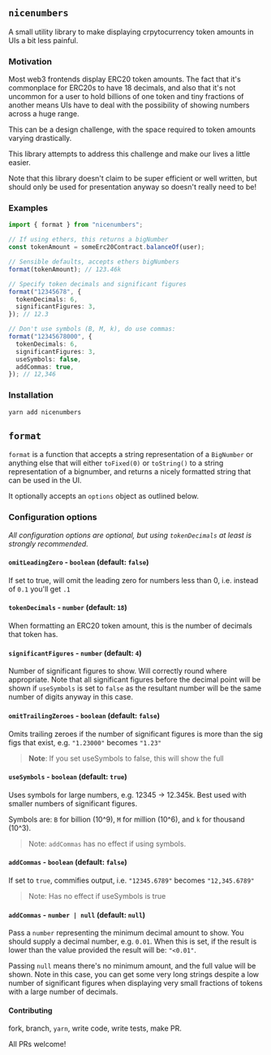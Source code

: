 ## `nicenumbers`

A small utility library to make displaying crpytocurrency token amounts in UIs a bit less painful.

### Motivation

Most web3 frontends display ERC20 token amounts. The fact that it's commonplace for ERC20s to have 18 decimals, and also that it's not uncommon for a user to hold billions of one token and tiny fractions of another means UIs have to deal with the possibility of showing numbers across a huge range.

This can be a design challenge, with the space required to token amounts varying drastically.

This library attempts to address this challenge and make our lives a little easier.

Note that this library doesn't claim to be super efficient or well written, but should only be used for presentation anyway so doesn't really need to be!

### Examples

```typescript
import { format } from "nicenumbers";

// If using ethers, this returns a bigNumber
const tokenAmount = someErc20Contract.balanceOf(user);

// Sensible defaults, accepts ethers bigNumbers
format(tokenAmount); // 123.46k

// Specify token decimals and significant figures
format("12345678", {
  tokenDecimals: 6,
  significantFigures: 3,
}); // 12.3

// Don't use symbols (B, M, k), do use commas:
format("12345678000", {
  tokenDecimals: 6,
  significantFigures: 3,
  useSymbols: false,
  addCommas: true,
}); // 12,346
```

### Installation

```
yarn add nicenumbers
```

## `format`

`format` is a function that accepts a string representation of a `BigNumber` or anything else that will either `toFixed(0)` or `toString()` to a string representation of a bignumber, and returns a nicely formatted string that can be used in the UI.

It optionally accepts an `options` object as outlined below.

### Configuration options

_All configuration options are optional, but using `tokenDecimals` at least is strongly recommended._

#### `omitLeadingZero` - `boolean` (default: `false`)

If set to true, will omit the leading zero for numbers less than 0, i.e. instead of `0.1` you'll get `.1`

#### `tokenDecimals` - `number` (default: `18`)

When formatting an ERC20 token amount, this is the number of decimals that token has.

#### `significantFigures` - `number` (default: `4`)

Number of significant figures to show. Will correctly round where appropriate. Note that all significant figures before the decimal point will be shown if `useSymbols` is set to `false` as the resultant number will be the same number of digits anyway in this case.

#### `omitTrailingZeroes` - `boolean` (default: `false`)

Omits trailing zeroes if the number of significant figures is more than the sig figs that exist, e.g. `"1.23000"` becomes `"1.23"`

> **Note**: If you set useSymbols to false, this will show the full

#### `useSymbols` - `boolean` (default: `true`)

Uses symbols for large numbers, e.g. 12345 -> 12.345k. Best used with smaller numbers of significant figures.

Symbols are: `B` for billion (10^9), `M` for million (10^6), and `k` for thousand (10^3).

> Note: `addCommas` has no effect if using symbols.

#### `addCommas` - `boolean` (default: `false`)

If set to `true`, commifies output, i.e. `"12345.6789"` becomes `"12,345.6789"`

> Note: Has no effect if useSymbols is true

#### `addCommas` - `number | null` (default: `null`)

Pass a `number` representing the minimum decimal amount to show. You should supply a decimal number, e.g. `0.01`. When this is set, if the result is lower than the value provided the result will be: `"<0.01"`.

Passing `null` means there's no minimum amount, and the full value will be shown. Note in this case, you can get some very long strings despite a low number of significant figures when displaying very small fractions of tokens with a large number of decimals.

#### Contributing

fork, branch, `yarn`, write code, write tests, make PR.

All PRs welcome!
